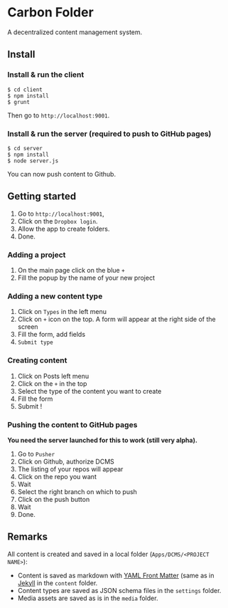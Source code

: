 # Carbon Folder

A decentralized content management system.

## Install

### Install & run the client

```
$ cd client
$ npm install
$ grunt
```

Then go to `http://localhost:9001`.

### Install & run the server (required to push to GitHub pages)

```
$ cd server
$ npm install
$ node server.js
```

You can now push content to Github.

## Getting started

1. Go to `http://localhost:9001`,
2. Click on the `Dropbox login`.
3. Allow the app to create folders.
4. Done.

### Adding a project

1. On the main page click on the blue `+`
1. Fill the popup by the name of your new project

### Adding a new content type

1. Click on `Types` in the left menu
1. Click on `+` icon on the top. A form will appear at the right side of the screen
1. Fill the form, add fields 
1. `Submit type`

### Creating content

1. Click on Posts left menu
1. Click on the `+` in the top
1. Select the type of the content you want to create
1. Fill the form 
1. Submit !

### Pushing the content to GitHub pages

**You need the server launched for this to work (still very alpha).**

1. Go to `Pusher`
1. Click on Github, authorize DCMS
1. The listing of your repos will appear
1. Click on the repo you want 
1. Wait
1. Select the right branch on which to push
1. Click on the push button
1. Wait
1. Done.

## Remarks

All content is created and saved in a local folder (`Apps/DCMS/<PROJECT NAME>`):

- Content is saved as markdown with [YAML Front Matter](http://jekyllrb.com/docs/frontmatter/) (same as in [Jekyll](http://jekyllrb.com) in the `content` folder.
- Content types are saved as JSON schema files in the `settings` folder.
- Media assets are saved as is in the `media` folder.
